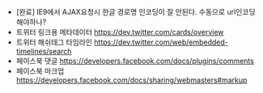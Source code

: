 * [완료] IE9에서 AJAX요청시 한글 경로명 인코딩이 잘 안된다. 수동으로 url인코딩 해야하나?
* 트위터 링크용 메타데이터 <https://dev.twitter.com/cards/overview>
* 트위터 해쉬태그 타임라인 <https://dev.twitter.com/web/embedded-timelines/search>
* 페이스북 댓글 <https://developers.facebook.com/docs/plugins/comments>
* 페이스북 마크업 <https://developers.facebook.com/docs/sharing/webmasters#markup>
